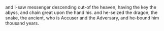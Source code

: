 and I-saw messenger descending out-of the heaven, having the key the abyss, and chain great upon the hand his. and he-seized the dragon, the snake, the ancient, who is Accuser and the Adversary, and he-bound him thousand years. 
